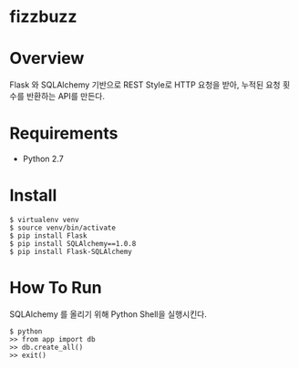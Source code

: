 # fizzbuzz

Overview
================
Flask 와 SQLAlchemy 기반으로 REST Style로 HTTP 요청을 받아, 누적된 요청 횟수를 반환하는 API를 만든다.

Requirements
===============
  - Python 2.7
  
Install
===============
    $ virtualenv venv
    $ source venv/bin/activate
    $ pip install Flask
    $ pip install SQLAlchemy==1.0.8
    $ pip install Flask-SQLAlchemy


How To Run
==============
SQLAlchemy 를 올리기 위해 Python Shell을 실행시킨다.
   
    $ python
    >> from app import db
    >> db.create_all()
    >> exit()

